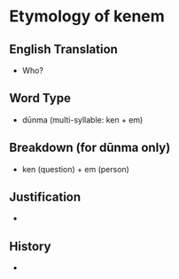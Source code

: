 # Etymology of kenem

## English Translation
- Who?

## Word Type
- dūnma (multi-syllable: ken + em)

## Breakdown (for dūnma only)
- ken (question) + em (person)

## Justification
- 

## History
- 
